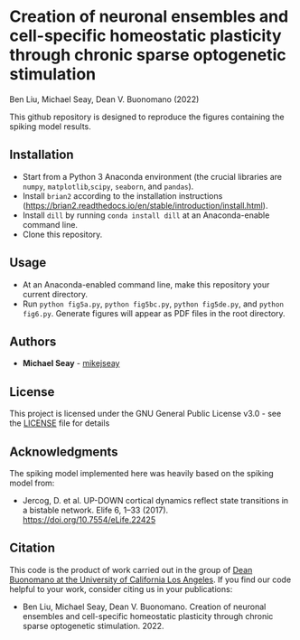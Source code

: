 # Creation of neuronal ensembles and cell-specific homeostatic plasticity through chronic sparse optogenetic stimulation

Ben Liu, Michael Seay, Dean V. Buonomano (2022)

This github repository is designed to reproduce the figures containing the spiking model results.

## Installation

- Start from a Python 3 Anaconda environment (the crucial libraries are `numpy`, `matplotlib`,`scipy`, `seaborn`, and `pandas`).
- Install `brian2` according to the installation instructions (https://brian2.readthedocs.io/en/stable/introduction/install.html).
- Install `dill` by running `conda install dill` at an Anaconda-enable command line.
- Clone this repository.

## Usage

- At an Anaconda-enabled command line, make this repository your current directory.
- Run `python fig5a.py`, `python fig5bc.py`, `python fig5de.py`, and `python fig6.py`. Generate figures will appear as PDF files in the root directory. 

## Authors

* **Michael Seay** - [mikejseay](https://github.com/mikejseay)

## License

This project is licensed under the GNU General Public License v3.0 - see the [LICENSE](LICENSE) file for details

## Acknowledgments

The spiking model implemented here was heavily based on  the spiking model from:

* Jercog, D. et al. UP-DOWN cortical dynamics reflect state transitions in a bistable network. Elife 6, 1–33 (2017). https://doi.org/10.7554/eLife.22425 

## Citation

This code is the product of work carried out in the group of [Dean Buonomano at the University of California Los Angeles](http://www.buonomanolab.com/). If you find our code helpful to your work, consider citing us in your publications:

* Ben Liu, Michael Seay, Dean V. Buonomano. Creation of neuronal ensembles and cell-specific homeostatic plasticity through chronic sparse optogenetic stimulation. 2022.